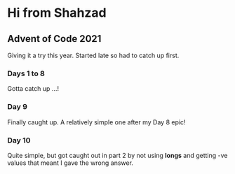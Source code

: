 # Hi from Shahzad

## Advent of Code 2021

Giving it a try this year. Started late so had to catch up first.

### Days 1 to 8

Gotta catch up ...!

### Day 9

Finally caught up. A relatively simple one after my Day 8 epic!

### Day 10

Quite simple, but got caught out in part 2 by not using **longs** and getting -ve values that meant I gave the wrong answer.
